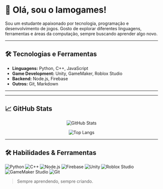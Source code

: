 # 👋 Olá, sou o lamogames!

Sou um estudante apaixonado por tecnologia, programação e desenvolvimento de jogos. Gosto de explorar diferentes linguagens, ferramentas e áreas da computação, sempre buscando aprender algo novo.

---

## 🛠️ Tecnologias e Ferramentas

- **Linguagens:** Python, C++, JavaScript
- **Game Development:** Unity, GameMaker, Roblox Studio
- **Backend:** Node.js, Firebase
- **Outros:** Git, Markdown
---

---

## 📈 GitHub Stats

<p align="center">
  <img src="https://github-readme-stats.vercel.app/api?username=lamogames&show_icons=true&theme=default" alt="GitHub Stats">
</p>

<p align="center">
  <img src="https://github-readme-stats.vercel.app/api/top-langs/?username=lamogames&layout=compact&theme=default" alt="Top Langs">
</p>

---

## 🛠️ Habilidades & Ferramentas

<p align="left">
  <img src="https://img.shields.io/badge/Python-3776AB?style=for-the-badge&logo=python&logoColor=white" alt="Python"/>
  <img src="https://img.shields.io/badge/C++-00599C?style=for-the-badge&logo=cplusplus&logoColor=white" alt="C++"/>
  <img src="https://img.shields.io/badge/Node.js-339933?style=for-the-badge&logo=nodedotjs&logoColor=white" alt="Node.js"/>
  <img src="https://img.shields.io/badge/Firebase-FFCA28?style=for-the-badge&logo=firebase&logoColor=black" alt="Firebase"/>
  <img src="https://img.shields.io/badge/Unity-000000?style=for-the-badge&logo=unity&logoColor=white" alt="Unity"/>
  <img src="https://img.shields.io/badge/Roblox-000000?style=for-the-badge&logo=roblox&logoColor=white" alt="Roblox Studio"/>
  <img src="https://img.shields.io/badge/GameMaker-000000?style=for-the-badge&logo=yoyogames&logoColor=white" alt="GameMaker Studio"/>
  <img src="https://img.shields.io/badge/Git-F05032?style=for-the-badge&logo=git&logoColor=white" alt="Git"/>
</p>

> Sempre aprendendo, sempre criando.

